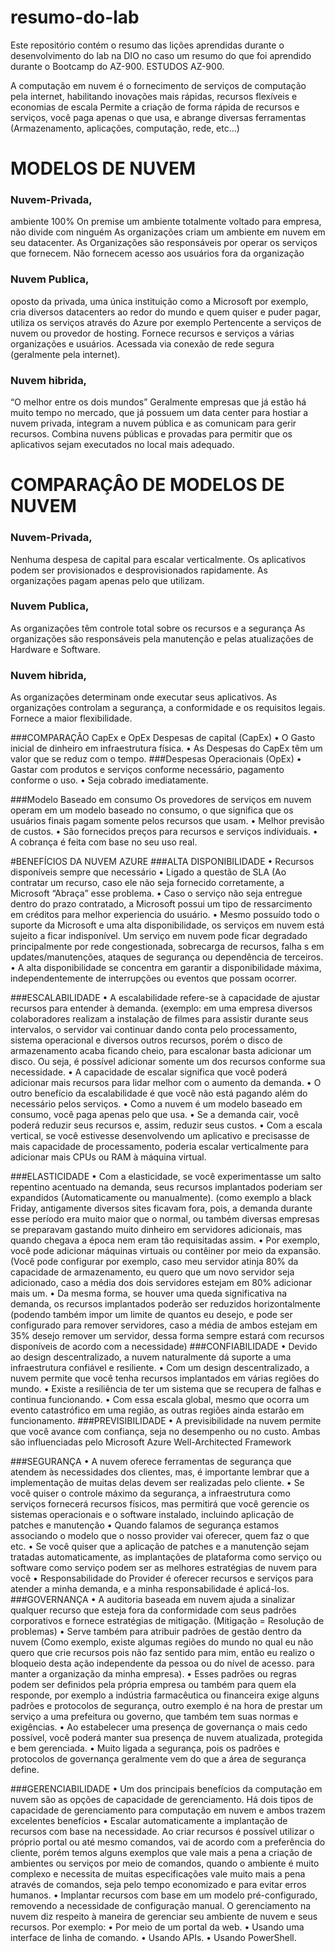 # resumo-do-lab
Este repositório contém o resumo das lições aprendidas durante o desenvolvimento do lab na DIO no caso um resumo do que foi aprendido durante o Bootcamp do AZ-900.
ESTUDOS AZ-900.

A computação em nuvem é o fornecimento de serviços de computação pela internet, habilitando inovações mais rápidas, recursos flexíveis e economias de escala
Permite a criação de forma rápida de recursos e serviços, você paga apenas o que usa, e abrange diversas ferramentas (Armazenamento, aplicações, computação, rede, etc...)

# MODELOS DE NUVEM
### Nuvem-Privada, 
ambiente 100% On premise um ambiente totalmente voltado para empresa, não divide com ninguém 
As organizações criam um ambiente em nuvem em seu datacenter.
As Organizações são responsáveis por operar os serviços que fornecem.
Não fornecem acesso aos usuários fora da organização
	
### Nuvem Publica,
oposto da privada, uma única instituição como a Microsoft por exemplo, cria diversos datacenters ao redor do mundo e quem quiser e puder pagar, utiliza os serviços através do Azure por exemplo
Pertencente a serviços de nuvem ou provedor de hosting.
Fornece recursos e serviços a várias organizações e usuários.
Acessada via conexão de rede segura (geralmente pela internet).
	
### Nuvem hibrida,
“O melhor entre os dois mundos”  Geralmente empresas que já estão há muito tempo no mercado, que já possuem um data center para hostiar a nuvem privada, integram a nuvem pública e as comunicam para gerir recursos.
Combina nuvens públicas e provadas para permitir que os aplicativos sejam executados no local mais adequado.



	


# COMPARAÇÂO DE MODELOS DE NUVEM
### Nuvem-Privada,
Nenhuma despesa de capital para escalar verticalmente.
Os aplicativos podem ser provisionados e desprovisionados rapidamente.
As organizações pagam apenas pelo que utilizam.


### Nuvem Publica,
As organizações têm controle total sobre os recursos e a segurança
As organizações são responsáveis pela manutenção e pelas atualizações de Hardware e Software.


### Nuvem hibrida,
As organizações determinam onde executar seus aplicativos.
As organizações controlam a segurança, a conformidade e os requisitos legais.
Fornece a maior flexibilidade.

###COMPARAÇÂO CapEx e OpEx
Despesas de capital (CapEx)
•	O Gasto inicial de dinheiro em infraestrutura física.
•	As Despesas do CapEx têm um valor que se reduz com o tempo.
###Despesas Operacionais (OpEx)
•	Gastar com produtos e serviços conforme necessário, pagamento conforme o uso.
•	Seja cobrado imediatamente.

###Modelo Baseado em consumo
Os provedores de serviços em nuvem operam em um modelo baseado no consumo, o que significa que os usuários finais pagam somente pelos recursos que usam.
•	Melhor previsão de custos.
•	São fornecidos preços para recursos e serviços individuais.
•	A cobrança é feita com base no seu uso real.

#BENEFÍCIOS DA NUVEM AZURE
###ALTA DISPONIBILIDADE 
•	Recursos disponíveis sempre que necessário 
•	Ligado a questão de SLA (Ao contratar um recurso, caso ele não seja fornecido corretamente, a Microsoft “Abraça” esse problema.
•	Caso o serviço não seja entregue dentro do prazo contratado, a Microsoft possui um tipo de ressarcimento em créditos para melhor experiencia do usuário.
•	Mesmo possuído todo o suporte da Microsoft e uma alta disponibilidade, os serviços em nuvem está sujeito a ficar indisponível. Um serviço em nuvem pode ficar degradado principalmente por rede congestionada, sobrecarga de recursos, falha s em updates/manutenções, ataques de segurança ou dependência de terceiros.
•	A alta disponibilidade se concentra em garantir a disponibilidade máxima, independentemente de interrupções ou eventos que possam ocorrer.

###ESCALABILIDADE
•	A escalabilidade refere-se à capacidade de ajustar recursos para entender à demanda. (exemplo: em uma empresa diversos colaboradores realizam a instalação de filmes para assistir durante seus intervalos, o servidor vai continuar dando conta pelo processamento, sistema operacional e diversos outros recursos, porém o disco de armazenamento acaba ficando cheio, para escalonar basta adicionar um disco. Ou seja, é possível adicionar somente um dos recursos conforme sua necessidade.
•	A capacidade de escalar significa que você poderá adicionar mais recursos para lidar melhor com o aumento da demanda.
•	O outro benefício da escalabilidade é que você não está pagando além do necessário pelos serviços.
•	Como a nuvem é um modelo baseado em consumo, você paga apenas pelo que usa.
•	Se a demanda cair, você poderá reduzir seus recursos e, assim, reduzir seus custos.
•	Com a escala vertical, se você estivesse desenvolvendo um aplicativo e precisasse de mais capacidade de processamento, poderia escalar verticalmente para adicionar mais CPUs ou RAM à máquina virtual.


###ELASTICIDADE
•	Com a elasticidade, se você experimentasse um salto repentino acentuado na demanda, seus recursos implantados poderiam ser expandidos (Automaticamente ou manualmente). (como exemplo a black Friday, antigamente diversos sites ficavam fora, pois, a demanda durante esse período era muito maior que o normal, ou também diversas empresas se preparavam gastando muito dinheiro em servidores adicionais, mas quando chegava a época nem eram tão requisitadas assim.
•	Por exemplo, você pode adicionar máquinas virtuais ou contêiner por meio da expansão. (Você pode configurar por exemplo, caso meu servidor atinja 80% da capacidade de armazenamento, eu quero que um novo servidor seja adicionado, caso a média dos dois servidores estejam em 80% adicionar mais um.
•	Da mesma forma, se houver uma queda significativa na demanda, os recursos implantados poderão ser reduzidos horizontalmente (podendo também impor um limite de quantos eu desejo, e pode ser configurado para remover servidores, caso a média de ambos estejam em 35% desejo remover um servidor, dessa forma sempre estará com recursos disponíveis de acordo com a necessidade)
###CONFIABILIDADE
•	Devido ao design descentralizado, a nuvem naturalmente dá suporte a uma infraestrutura confiável e resiliente.
•	Com um design descentralizado, a nuvem permite que você tenha recursos implantados em várias regiões do mundo.
•	Existe a resiliência de ter um sistema que se recupera de falhas e continua funcionando.
•	Com essa escala global, mesmo que ocorra um evento catastrófico em uma região, as outras regiões ainda estarão em funcionamento.
###PREVISIBILIDADE
•	A previsibilidade na nuvem permite que você avance com confiança, seja no desempenho ou no custo. Ambas são influenciadas pelo Microsoft Azure Well-Architected Framework




###SEGURANÇA
•	A nuvem oferece ferramentas de segurança que atendem às necessidades dos clientes, mas, é importante lembrar que a implementação de muitas delas devem ser realizadas pelo cliente.
•	Se você quiser o controle máximo da segurança, a infraestrutura como serviços fornecerá recursos físicos, mas permitirá que você gerencie os sistemas operacionais e o software instalado, incluindo aplicação de patches e manutenção
•	Quando falamos de segurança estamos associando o modelo que o nosso provider vai oferecer, quem faz o que etc.
•	Se você quiser que a aplicação de patches e a manutenção sejam tratadas automaticamente, as implantações de plataforma como serviço ou software como serviço podem ser as melhores estratégias de nuvem para você
•	Responsabilidade do Provider é oferecer recursos e serviços para atender a minha demanda, e a minha responsabilidade é aplicá-los.
###GOVERNANÇA
•	A auditoria baseada em nuvem ajuda a sinalizar qualquer recurso que esteja fora da conformidade com seus padrões corporativos e fornece estratégias de mitigação. (Mitigação = Resolução de problemas)
•	Serve também para atribuir padrões de gestão dentro da nuvem (Como exemplo, existe algumas regiões do mundo no qual eu não quero que crie recursos pois não faz sentido para mim, então eu realizo o bloqueio desta ação independente da pessoa ou do nível de acesso. para manter a organização da minha empresa).
•	Esses padrões ou regras podem ser definidos pela própria empresa ou também para quem ela responde, por exemplo a indústria farmacêutica ou financeira exige alguns padrões e protocolos de segurança, outro exemplo é na hora de prestar um serviço a uma prefeitura ou governo, que também tem suas normas e exigências.
•	 Ao estabelecer uma presença de governança o mais cedo possível, você poderá manter sua presença de nuvem atualizada, protegida e bem gerenciada.
•	Muito ligada a segurança, pois os padrões e protocolos de governança geralmente vem do que a área de segurança define.



###GERENCIABILIDADE
•	Um dos principais benefícios da computação em nuvem são as opções de capacidade de gerenciamento. Há dois tipos de capacidade de gerenciamento para computação em nuvem e ambos trazem excelentes benefícios 
•	Escalar automaticamente a implantação de recursos com base na necessidade.
Ao criar recursos é possível utilizar o próprio portal ou até mesmo comandos, vai de acordo com a preferência do cliente, porém temos alguns exemplos que vale mais a pena a criação de ambientes ou serviços por meio de comandos, quando o ambiente é muito complexo e necessita de muitas especificações vale muito mais a pena através de comandos, seja pelo tempo economizado e para evitar erros humanos.
•	Implantar recursos com base em um modelo pré-configurado, removendo a necessidade de configuração manual.
O gerenciamento na nuvem diz respeito à maneira de gerenciar seu ambiente de nuvem e seus recursos. Por exemplo:
•	Por meio de um portal da web.
•	Usando uma interface de linha de comando.
•	Usando APIs.
•	Usando PowerShell.

